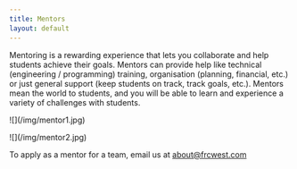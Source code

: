 ```yaml
---
title: Mentors
layout: default
---
```


Mentoring is a rewarding experience that lets you collaborate and help students achieve their goals. Mentors can provide help like technical (engineering / programming) training, organisation (planning, financial, etc.) or just general support (keep students on track, track goals, etc.). Mentors mean the world to students, and you will be able to learn and experience a variety of challenges with students.

<p>![](/img/mentor1.jpg)
<p>![](/img/mentor2.jpg)

To apply as a mentor for a team, email us at [about@frcwest.com](mailto:about@frcwest.com)
